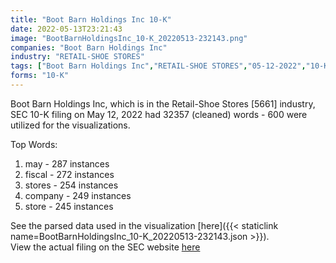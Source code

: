 ```yaml
---
title: "Boot Barn Holdings Inc 10-K"
date: 2022-05-13T23:21:43
image: "BootBarnHoldingsInc_10-K_20220513-232143.png"
companies: "Boot Barn Holdings Inc"
industry: "RETAIL-SHOE STORES"
tags: ["Boot Barn Holdings Inc","RETAIL-SHOE STORES","05-12-2022","10-K"]
forms: "10-K"
---
```

Boot Barn Holdings Inc, which is in the Retail-Shoe Stores [5661] industry, SEC 10-K filing on May 12, 2022 had 32357 (cleaned) words - 600 were utilized for the visualizations.

Top Words:
1. may - 287 instances
2. fiscal - 272 instances
3. stores - 254 instances
4. company - 249 instances
5. store - 245 instances


See the parsed data used in the visualization [here]({{< staticlink name=BootBarnHoldingsInc_10-K_20220513-232143.json >}}).  
View the actual filing on the SEC website [here](https://www.sec.gov/Archives/edgar/data/1610250/0001558370-22-008393.txt)